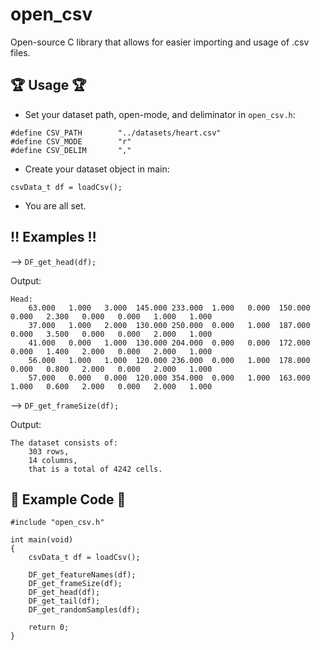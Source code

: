 # open_csv
Open-source C library that allows for easier importing and usage of .csv files.


## 🏆 Usage 🏆

- Set your dataset path, open-mode, and deliminator in ```open_csv.h```:
```
#define CSV_PATH        "../datasets/heart.csv"
#define CSV_MODE        "r"
#define CSV_DELIM       ","
```

- Create your dataset object in main:
```
csvData_t df = loadCsv();
```

- You are all set.


## ‼️ Examples ‼️

--> ```DF_get_head(df);```

Output:
```
Head: 
	63.000	 1.000	 3.000	145.000	233.000	 1.000	 0.000	150.000	 0.000	 2.300	 0.000	 0.000	 1.000	 1.000
	37.000	 1.000	 2.000	130.000	250.000	 0.000	 1.000	187.000	 0.000	 3.500	 0.000	 0.000	 2.000	 1.000
	41.000	 0.000	 1.000	130.000	204.000	 0.000	 0.000	172.000	 0.000	 1.400	 2.000	 0.000	 2.000	 1.000
	56.000	 1.000	 1.000	120.000	236.000	 0.000	 1.000	178.000	 0.000	 0.800	 2.000	 0.000	 2.000	 1.000
	57.000	 0.000	 0.000	120.000	354.000	 0.000	 1.000	163.000	 1.000	 0.600	 2.000	 0.000	 2.000	 1.000
```

--> ```DF_get_frameSize(df);```

Output:
```
The dataset consists of:
	303 rows,
	14 columns,
	that is a total of 4242 cells.
```

## 📄 Example Code 📄

```
#include "open_csv.h"

int main(void)
{
    csvData_t df = loadCsv();

    DF_get_featureNames(df);
    DF_get_frameSize(df);
    DF_get_head(df);
    DF_get_tail(df);
    DF_get_randomSamples(df);

    return 0;
}
```
